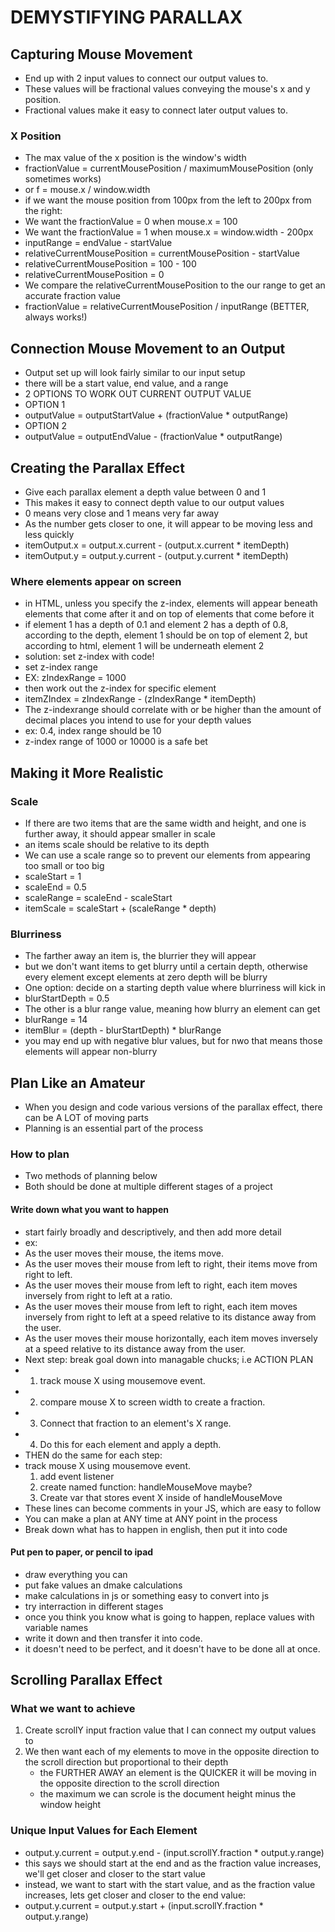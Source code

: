 # DEMYSTIFYING PARALLAX

## Capturing Mouse Movement

* End up with 2 input values to connect our output values to.
* These values will be fractional values conveying the mouse's x and y position.
* Fractional values make it easy to connect later output values to.

### X Position

* The max value of the x position is the window's width
* fractionValue = currentMousePosition / maximumMousePosition (only sometimes works)
* or f = mouse.x / window.width
* if we want the mouse position from 100px from the left to 200px from the right:
* We want the fractionValue = 0 when mouse.x = 100
* We want the fractionValue = 1 when mouse.x = window.width - 200px
* inputRange = endValue - startValue
* relativeCurrentMousePosition = currentMousePosition - startValue
* relativeCurrentMousePosition = 100 - 100
* relativeCurrentMousePosition = 0
* We compare the relativeCurrentMousePosition to the our range to get an accurate fraction value
* fractionValue = relativeCurrentMousePosition / inputRange (BETTER, always works!)

## Connection Mouse Movement to an Output

* Output set up will look fairly similar to our input setup
* there will be a start value, end value, and a range
* 2 OPTIONS TO WORK OUT CURRENT OUTPUT VALUE
* OPTION 1
* outputValue = outputStartValue + (fractionValue * outputRange)
* OPTION 2
* outputValue = outputEndValue - (fractionValue * outputRange)

## Creating the Parallax Effect

* Give each parallax element a depth value between 0 and 1
* This makes it easy to connect depth value to our output values
* 0 means very close and 1 means very far away
* As the number gets closer to one, it will appear to be moving less and less quickly
* itemOutput.x = output.x.current - (output.x.current * itemDepth)
* itemOutput.y = output.y.current - (output.y.current * itemDepth)

### Where elements appear on screen

* in HTML, unless you specify the z-index, elements will appear beneath elements that come after it and on top of elements that come before it
* if element 1 has a depth of 0.1 and element 2 has a depth of 0.8, according to the depth, element 1 should be on top of element 2, but according to html, element 1 will be underneath element 2
* solution: set z-index with code!
* set z-index range
* EX: zIndexRange = 1000
* then work out the z-index for specific element
* itemZIndex = zIndexRange - (zIndexRange * itemDepth)
* The z-indexrange should correlate with or be higher than the amount of decimal places you intend to use for your depth values
* ex: 0.4, index range should be 10
* z-index range of 1000 or 10000 is a safe bet

## Making it More Realistic

### Scale

* If there are two items that are the same width and height, and one is further away, it should appear smaller in scale
* an items scale should be relative to its depth
* We can use a scale range so to prevent our elements from appearing too small or too big
* scaleStart = 1
* scaleEnd = 0.5
* scaleRange = scaleEnd - scaleStart
* itemScale = scaleStart + (scaleRange * depth)

### Blurriness

* The farther away an item is, the blurrier they will appear
* but we don't want items to get blurry until a certain depth, otherwise every element except elements at zero depth will be blurry
* One option: decide on a starting depth value where blurriness will kick in
* blurStartDepth = 0.5
* The other is a blur range value, meaning how blurry an element can get
* blurRange = 14
* itemBlur = (depth - blurStartDepth) * blurRange
* you may end up with negative blur values, but for nwo that means those elements will appear non-blurry

## Plan Like an Amateur

* When you design and code various versions of the parallax effect, there can be A LOT of moving parts
* Planning is an essential part of the process

### How to plan

* Two methods of planning below
* Both should be done at multiple different stages of a project

#### Write down what you want to happen

* start fairly broadly and descriptively, and then add more detail
* ex:
* As the user moves their mouse, the items move.
* As the user moves their mouse from left to right, their items move from right to left.
* As the user moves their mouse from left to right, each item moves inversely from right to left at a ratio.
* As the user moves their mouse from left to right, each item moves inversely from right to left at a speed relative to its distance away from the user.
* As the user moves their mouse horizontally, each item moves inversely at a speed relative to its distance away from the user.
* Next step: break goal down into managable chucks; i.e ACTION PLAN
* 1. track mouse X using mousemove event.
* 2. compare mouse X to screen width to create a fraction.
* 3. Connect that fraction to an element's X range.
* 4. Do this for each element and apply a depth.
* THEN do the same for each step:
* track mouse X using mousemove event.
    1. add event listener
    2. create named function: handleMouseMove maybe?
    3. Create var that stores event X inside of handleMouseMove
* These lines can become comments in your JS, which are easy to follow
* You can make a plan at ANY time at ANY point in the process
* Break down what has to happen in english, then put it into code

#### Put pen to paper, or pencil to ipad

* draw everything you can
* put fake values an dmake calculations
* make calculations in js or something easy to convert into js
* try interraction in different stages
* once you think you know what is going to happen, replace values with variable names
* write it down and then transfer it into code.
* it doesn't need to be perfect, and it doesn't have to be done all at once.

## Scrolling Parallax Effect

### What we want to achieve

1. Create scrollY input fraction value that I can connect my output values to
2. We then want each of my elements to move in the opposite direction to the scroll direction but proportional to their depth
    * the FURTHER AWAY an element is the QUICKER it will be moving in the opposite direction to the scroll direction
    * the maximum we can scrole is the document height minus the window height

### Unique Input Values for Each Element

* output.y.current = output.y.end - (input.scrollY.fraction * output.y.range)
* this says we should start at the end and as the fraction value increases, we'll get closer and closer to the start value
* instead, we want to start with the start value, and as the fraction value increases, lets get closer and closer to the end value:
* output.y.current = output.y.start + (input.scrollY.fraction * output.y.range)
